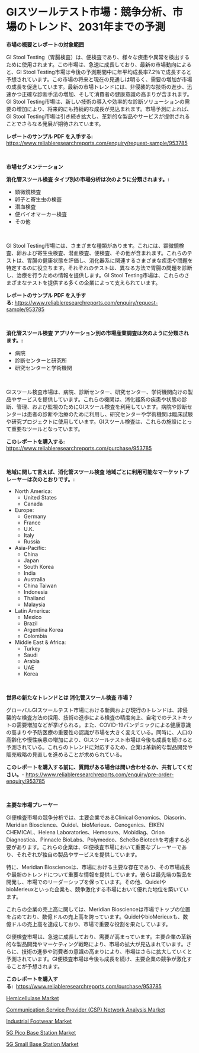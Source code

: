 <p><h1>GIスツールテスト市場：競争分析、市場のトレンド、2031年までの予測</h1></p><p><strong>市場の概要とレポートの対象範囲</strong></p>
<p><p>GI Stool Testing（胃腸検査）は、便検査であり、様々な疾患や異常を検出するために使用されます。この市場は、急速に成長しており、最新の市場動向によると、GI Stool Testing市場は今後の予測期間中に年平均成長率7.2％で成長すると予想されています。この市場の将来と現在の見通しは明るく、需要の増加が市場の成長を促進しています。最新の市場トレンドには、非侵襲的な技術の進歩、迅速かつ正確な診断手法の増加、そして消費者の健康意識の高まりが含まれます。GI Stool Testing市場は、新しい技術の導入や効率的な診断ソリューションの需要の増加により、将来的にも持続的な成長が見込まれます。市場予測によれば、GI Stool Testing市場は引き続き拡大し、革新的な製品やサービスが提供されることでさらなる発展が期待されています。</p></p>
<p><strong>レポートのサンプル PDF を入手する:</strong> <a href="https://www.reliableresearchreports.com/enquiry/request-sample/953785">https://www.reliableresearchreports.com/enquiry/request-sample/953785</a></p>
<p>&nbsp;</p>
<p><strong>市場セグメンテーション</strong></p>
<p><strong>消化管スツール検査 タイプ別の市場分析は次のように分類されます。:</strong></p>
<p><ul><li>顕微鏡検査</li><li>卵子と寄生虫の検査</li><li>潜血検査</li><li>便バイオマーカー検査</li><li>その他</li></ul></p>
<p>&nbsp;</p>
<p><p>GI Stool Testing市場には、さまざまな種類があります。これには、顕微鏡検査、卵および寄生虫検査、潜血検査、便検査、その他が含まれます。これらのテストは、胃腸の健康状態を評価し、消化器系に関連するさまざまな疾患や問題を特定するのに役立ちます。それぞれのテストは、異なる方法で胃腸の問題を診断し、治療を行うための情報を提供します。GI Stool Testing市場は、これらのさまざまなテストを提供する多くの企業によって支えられています。</p></p>
<p><strong>レポートのサンプル PDF を入手する:</strong>&nbsp;<a href="https://www.reliableresearchreports.com/enquiry/request-sample/953785">https://www.reliableresearchreports.com/enquiry/request-sample/953785</a></p>
<p>&nbsp;</p>
<p><strong> 消化管スツール検査 アプリケーション別の市場産業調査は次のように分類されます。:</strong></p>
<p><ul><li>病院</li><li>診断センターと研究所</li><li>研究センターと学術機関</li></ul></p>
<p>&nbsp;</p>
<p><p>GIスツール検査市場は、病院、診断センター、研究センター、学術機関向けの製品やサービスを提供しています。これらの機関は、消化器系の疾患や状態の診断、管理、および監視のためにGIスツール検査を利用しています。病院や診断センターは患者の診断や治療のために利用し、研究センターや学術機関は臨床試験や研究プロジェクトに使用しています。GIスツール検査は、これらの施設にとって重要なツールとなっています。</p></p>
<p><strong>このレポートを購入する:</strong>&nbsp; <a href="https://www.reliableresearchreports.com/purchase/953785">https://www.reliableresearchreports.com/purchase/953785</a></p>
<p>&nbsp;</p>
<p><strong>地域に関して言えば、消化管スツール検査 地域ごとに利用可能なマーケットプレーヤーは次のとおりです。:</strong></p>
<p><ul>
    <li>
        North America:
        <ul>
            <li>United States</li>
            <li>Canada</li>
        </ul>
    </li>
    <li>
        Europe:
        <ul>
            <li>Germany</li>
            <li>France</li>
            <li>U.K.</li>
            <li>Italy</li>
            <li>Russia</li>
        </ul>
    </li>
    <li>
        Asia-Pacific:
        <ul>
            <li>China</li>
            <li>Japan</li>
            <li>South Korea</li>
            <li>India</li>
            <li>Australia</li>
            <li>China Taiwan</li>
            <li>Indonesia</li>
            <li>Thailand</li>
            <li>Malaysia</li>
        </ul>
    </li>
    <li>
        Latin America:
        <ul>
            <li>Mexico</li>
            <li>Brazil</li>
            <li>Argentina Korea</li>
            <li>Colombia</li>
        </ul>
    </li>
    <li>
        Middle East & Africa:
        <ul>
            <li>Turkey</li>
            <li>Saudi</li>
            <li>Arabia</li>
            <li>UAE</li>
            <li>Korea</li>
        </ul>
    </li>
    </ul></p>
<p>&nbsp;</p>
<p><strong>世界の新たなトレンドとは 消化管スツール検査 市場？</strong></p>
<p><p>グローバルGIスツールテスト市場における新興および現行のトレンドは、非侵襲的な検査方法の採用、技術の進歩による検査の精度向上、自宅でのテストキットの需要増加などが挙げられる。また、COVID-19パンデミックによる健康意識の高まりや予防医療の重要性の認識が市場を大きく変えている。同時に、人口の高齢化や慢性疾患の増加により、GIスツールテスト市場は今後も成長を続けると予測されている。これらのトレンドに対応するため、企業は革新的な製品開発や販売戦略の見直しを進めることが求められている。</p></p>
<p><strong>このレポートを購入する前に、質問がある場合は問い合わせるか、共有してください。</strong>- <a href="https://www.reliableresearchreports.com/enquiry/pre-order-enquiry/953785">https://www.reliableresearchreports.com/enquiry/pre-order-enquiry/953785</a></p>
<p>&nbsp;</p>
<p><strong>主要な市場プレーヤー</strong></p>
<p><p>GI便検査市場の競争分析では、主要企業であるClinical Genomics、Diasorin、Meridian Bioscience、Quidel、bioMerieux、Cenogenics、EIKEN CHEMICAL、Helena Laboratories、Hemosure、Mobidiag、Orion Diagnostica、Pinnacle BioLabs、Polymedco、ScheBo Biotechを考慮する必要があります。これらの企業は、GI便検査市場において重要なプレーヤーであり、それぞれが独自の製品やサービスを提供しています。</p><p>特に、Meridian Bioscienceは、市場における主要な存在であり、その市場成長や最新のトレンドについて重要な情報を提供しています。彼らは最先端の製品を開発し、市場でのリーダーシップを保っています。その他、QuidelやbioMerieuxといった企業も、競争激化する市場において優れた地位を築いています。</p><p>これらの企業の売上高に関しては、Meridian Bioscienceは市場でトップの位置を占めており、数億ドルの売上高を誇っています。QuidelやbioMerieuxも、数億ドルの売上高を達成しており、市場で重要な役割を果たしています。</p><p>GI便検査市場は、急速に成長しており、需要が高まっています。主要企業の革新的な製品開発やマーケティング戦略により、市場の拡大が見込まれています。さらに、技術の進歩や消費者の意識の高まりにより、市場はさらに拡大していくと予測されています。GI便検査市場は今後も成長を続け、主要企業の競争が激化することが予想されます。</p></p>
<p><strong>このレポートを購入する:</strong>&nbsp;&nbsp;<a href="https://www.reliableresearchreports.com/purchase/953785">https://www.reliableresearchreports.com/purchase/953785</a></p>
<p><p><a href="https://view.publitas.com/reportprime-1/insights-into-hemicellulase-market-size-analysing-market-share-trends-and-growth-from-2024-to-2031/">Hemicellulase Market</a></p><p><a href="https://sore-arch-6db.notion.site/Communication-Service-Provider-CSP-Network-Analysis-Market-Provides-Detailed-Segmentation-of-this--880cb6c56bea411c9b37550527c25d93">Communication Service Provider (CSP) Network Analysis Market</a></p><p><a href="https://view.publitas.com/reportprime-1/industrial-footwear-market-analysis-examines-its-scope-on-growth-opportunities-and-forecasted-trends-spanning-from-2024-to-2031/">Industrial Footwear Market</a></p><p><a href="https://confirmed-shield-e13.notion.site/5G-Pico-Base-Station-Market-Analysis-Examines-its-Scope-on-Growth-Opportunities-and-Forecasted-Tren-08b78f683a614d6c862f51a9ad02131d">5G Pico Base Station Market</a></p><p><a href="https://funky-papaya-cf4.notion.site/5G-Small-Base-Station-Market-Research-Report-Reveals-The-Latest-Trends-And-Opportunities-of-this-Mar-0f67807000ed46b79dda231a0d61592b">5G Small Base Station Market</a></p></p>